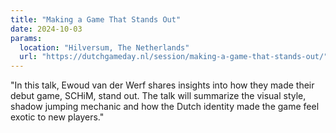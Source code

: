 ```yaml
---
title: "Making a Game That Stands Out"
date: 2024-10-03
params:
  location: "Hilversum, The Netherlands"
  url: "https://dutchgameday.nl/session/making-a-game-that-stands-out/"
---
```

"In this talk, Ewoud van der Werf shares insights into how they made their debut game, SCHiM, stand out. The talk will summarize the visual style, shadow jumping mechanic and how the Dutch identity made the game feel exotic to new players."
